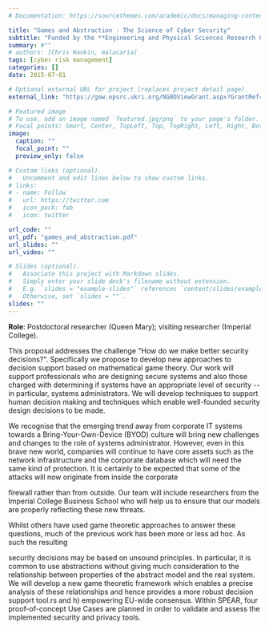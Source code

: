 ```yaml
---
# Documentation: https://sourcethemes.com/academic/docs/managing-content/

title: "Games and Abstraction - The Science of Cyber Security"
subtitle: "Funded by the **Engineering and Physical Sciences Research Council** (EPSRC), the **Government Communications Headquarters** (GCHQ) and the Department for Business, Innovation and Skills (BIS) under the UK's First Academic Research Institute: ``Science of Cyber Security'' (01 January 2013 to 30 June 2016)"
summary: #""
# authors: [Chris Hankin, malacaria]
tags: [cyber risk management]
categories: []
date: 2015-07-01

# Optional external URL for project (replaces project detail page).
external_link: "https://gow.epsrc.ukri.org/NGBOViewGrant.aspx?GrantRef=EP/K005790/1"

# Featured image
# To use, add an image named `featured.jpg/png` to your page's folder.
# Focal points: Smart, Center, TopLeft, Top, TopRight, Left, Right, BottomLeft, Bottom, BottomRight.
image:
  caption: ""
  focal_point: ""
  preview_only: false

# Custom links (optional).
#   Uncomment and edit lines below to show custom links.
# links:
# - name: Follow
#   url: https://twitter.com
#   icon_pack: fab
#   icon: twitter

url_code: ""
url_pdf: "games_and_abstraction.pdf"
url_slides: ""
url_video: ""

# Slides (optional).
#   Associate this project with Markdown slides.
#   Simply enter your slide deck's filename without extension.
#   E.g. `slides = "example-slides"` references `content/slides/example-slides.md`.
#   Otherwise, set `slides = ""`.
slides: ""
---
```

**Role**: Postdoctoral researcher (Queen Mary); visiting researcher (Imperial College).

This proposal addresses the challenge "How do we make better security decisions?". Specifically we propose to develop new approaches to decision support based on mathematical game theory. Our work will support professionals who are designing secure systems and also those charged with determining if systems have an appropriate level of security -- in particular, systems administrators. We will develop techniques to support human decision making and techniques which enable well-founded security design decisions to be made.

We recognise that the emerging trend away from corporate IT systems towards a Bring-Your-Own-Device (BYOD) culture will bring new challenges and changes to the role of systems administrator. However, even in this brave new world, companies will continue to have core assets such as the network infrastructure and the corporate database which will need the same kind of protection. It is certainly to be expected that some of the attacks will now originate from inside the corporate

firewall rather than from outside. Our team will include researchers from the Imperial College Business School who will help us to ensure that our models are properly reflecting these new threats.

Whilst others have used game theoretic approaches to answer these questions, much of the previous work has been more or less ad hoc. As such the resulting

security decisions may be based on unsound principles. In particular, it is common to use abstractions without giving much consideration to the relationship between properties of the abstract model and the real system. We will develop a new game theoretic framework which enables a precise analysis of these relationships and hence provides a more robust decision support tool.rs and h) empowering EU-wide consensus. Within SPEAR, four proof-of-concept Use Cases are planned in order to validate and assess the implemented security and privacy tools.
